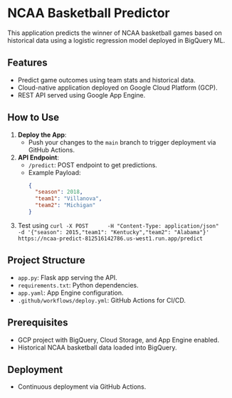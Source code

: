 # NCAA Basketball Predictor

This application predicts the winner of NCAA basketball games based on historical data using a logistic regression model deployed in BigQuery ML.

## Features
- Predict game outcomes using team stats and historical data.
- Cloud-native application deployed on Google Cloud Platform (GCP).
- REST API served using Google App Engine.

## How to Use
1. **Deploy the App**:
   - Push your changes to the `main` branch to trigger deployment via GitHub Actions.
2. **API Endpoint**:
   - `/predict`: POST endpoint to get predictions.
   - Example Payload:
     ```json
     {
       "season": 2018,
       "team1": "Villanova",
       "team2": "Michigan"
     }
     ```
3. Test using
   ```curl -X POST      -H "Content-Type: application/json"      -d '{"season": 2015,"team1": "Kentucky","team2": "Alabama"}'        https://ncaa-predict-812516142786.us-west1.run.app/predict```

## Project Structure
- `app.py`: Flask app serving the API.
- `requirements.txt`: Python dependencies.
- `app.yaml`: App Engine configuration.
- `.github/workflows/deploy.yml`: GitHub Actions for CI/CD.

## Prerequisites
- GCP project with BigQuery, Cloud Storage, and App Engine enabled.
- Historical NCAA basketball data loaded into BigQuery.

## Deployment
- Continuous deployment via GitHub Actions.
